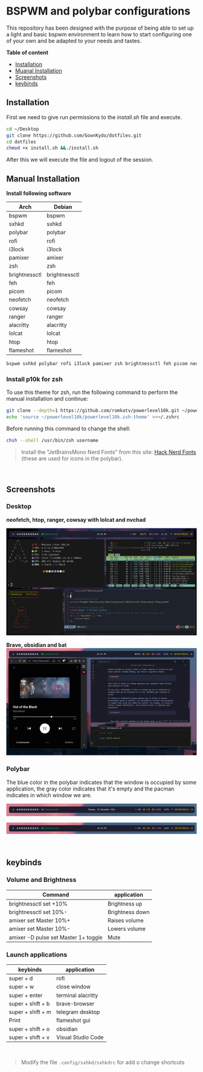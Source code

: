 # BSPWM and polybar configurations


This repository has been designed with the purpose of being able to set up a light and basic bspwm environment to learn how to start configuring one of your own and be adapted to your needs and tastes.


**Table of content**

* [Installation](#installation)
* [Muanal Installation](#manual-installation)
* [Screenshots](#screenshots)
* [keybinds](#keybinds)


## Installation

First we need to give run permissions to the _install.sh_ file and execute. 

```bash
cd ~/Desktop
git clone https://github.com/GownKydo/dotfiles.git
cd dotfiles
chmod +x install.sh &&./install.sh

```

After this we will execute the file and logout of the session.


## Manual Installation

**Install following software**

| **Arch**  | **Debian** | 
|-|-|
| bspwm | bspwm
| sxhkd | sxhkd
| polybar | polybar
| rofi | rofi
| i3lock | i3lock
| pamixer | amixer
| zsh | zsh 
| brightnessctl | brightnessctl
| feh | feh 
| picom | picom
| neofetch | neofetch
| cowsay | cowsay
| ranger | ranger
| alacritty | alacritty
| lolcat | lolcat
| htop | htop
| flameshot | flameshot

```bash
bspwm sxhkd polybar rofi i3lock pamixer zsh brightnessctl feh picom neofetch cowsay ranger alacritty lolcat htop flameshot

```
### Install p10k for zsh

To use this theme for zsh, run the following command to perform the manual installation and continue:

```bash
git clone --depth=1 https://github.com/romkatv/powerlevel10k.git ~/powerlevel10k
echo 'source ~/powerlevel10k/powerlevel10k.zsh-theme' >>~/.zshrc
```
Before running this command to change the shell:

```bash
chsh --shell /usr/bin/zsh username
```

> Install the "JetBrainsMono Nerd Fonts" from 
this site: [Hack Nerd Fonts](https://www.nerdfonts.com/font-downloads) (these are used for icons in the polybar).

<br>

## Screenshots

### Desktop

**neofetch, htop, ranger, cowsay with lolcat and nvchad**

![Desktop](/screenshots/desktop.png)

**Brave, obsidian and bat**
![Desktop](/screenshots/desktop2.png)


### Polybar

The blue color in the polybar indicates that the window is occupied by some application, the gray color indicates that it's empty and the pacman indicates in which window we are.

![polybar1](/screenshots/polybar1.png)

![polybar2](/screenshots/polybar2.png)

<br>

## keybinds

### Volume and Brightness

Command | **application** | 
|-|-|
| brightnessctl set +10% | Brightness up |
| brightnessctl set 10%- | Brightness down |
| amixer set Master 10%+ | Raises volume | 
| amixer set Master 10%- | Lowers volume |
| amixer -D pulse set Master 1+ toggle | Mute



### Launch applications

| **keybinds**  | **application** | 
|-|-|
| super + d | rofi |
| super + w | close window |
| super + enter | terminal alacritty | 
| super + shift + b | brave-browser |
| super + shift + m | telegram desktop |
| Print | flameshot gui | 
| super + shift + o | obsidian |
| super + shift + v | Visual Studio Code

<br>

> Modify the file `.config/sxhkd/sxhkdrc` for add o change shortcuts
